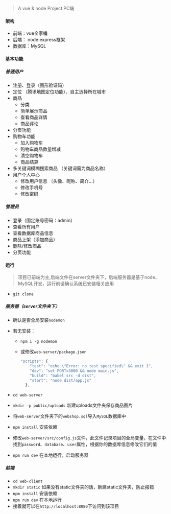 # 

> A  vue & node  Project     PC端

#### 架构

- 前端：vue全家桶
- 后端： node:express框架
- 数据库：MySQL

#### 基本功能

##### 普通用户

- 注册、登录（图形验证码）
- 定位 （腾讯地图定位功能）、自主选择所在城市
- 商品
  - 分类
  - 简单展示商品
  - 查看商品详情
  - 商品评论
- 分页功能
- 购物车功能
  - 加入购物车
  - 购物车商品数量增减
  - 清空购物车
  - 商品结算
- 多关键词模糊搜索商品 （关键词需为商品名称）
- 用户个人中心
  + 修改用户信息 （头像、昵称、简介...）
  + 修改手机号
  + 修改密码

##### 管理员

- 登录（固定账号密码：admin）
- 查看所有用户
- 查看数据库商品信息
- 商品上架（添加商品）
- 删除/修改商品
- 分页功能



#### 运行

> 项目已前端为主,后端文件在server文件夹下，后端服务器是基于node、MySQL开发，运行前请确认系统已安装相关应用 

- `git clone`

##### 服务器（server文件夹下）

+ 确认是否全局安装`nodemon`

+ 若无安装：

  + `npm i -g nodemon`

  + 或修改`web-server/package.json`

    ```javascript
    "scripts": {
        "test": "echo \"Error: no test specified\" && exit 1",
        "dev": "set PORT=3000 && node main.js",
        "build": "babel src -d dist",
        "start": "node dist/app.js"
      },
    ```

+ `cd web-server`
+ `mkdir -p public/uploads`  新建uploads文件夹保存商品图片
+ 将`web-server`文件夹下的`webshop.sql`导入`MySQL`数据库中
+ `npm install` 安装依赖
+ 修改`web-server/src/config.js`文件，此文件记录项目的全局变量，在文件中找到`password`、`database`、`user`属性，根据你的数据库信息修改它们的值
+ `npm run dev` 在本地运行，启动服务器

##### 前端

- `cd web-client`
- `mkdir static` 如果没有static文件夹的话，新建static文件夹，防止报错
- `npm install` 安装依赖
- `npm run dev` 在本地运行
- 接着就可以在`http://localhost:8080`下访问到该项目
